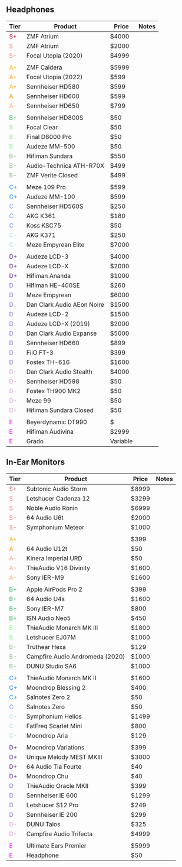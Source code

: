 <h2>Headphones</h2>

| Tier      | Product  | Price | Notes| 
| ----------- | ----------- | ----------- | ----------- |
| <span style="color:crimson">S+</span> | ZMF Atrium | $4000 | 
| <span style="color:lightcoral">S</span> | ZMF Atrium | $2000 | 
| <span style="color:salmon">S-</span> | Focal Utopia (2020) | $4999 | 
|  |  |  |  |
| <span style="color:orange">A+</span> | ZMF Caldera | $5999 | 
| <span style="color:orange">A+</span> | Focal Utopia (2022) | $599 | 
| <span style="color:orange">A+</span> | Sennheiser HD580 | $599 | 
| <span style="color:darkorange">A</span> | Sennheiser HD600 | $599 | 
| <span style="color:lightsalmon">A-</span> | Sennheiser HD650 | $799 | 
|  |  |  |  |
| <span style="color:mediumseagreen">B+</span> | Sennheiser HD800S | $50 | 
| <span style="color:lightgreen">B</span> | Focal Clear | $50 | 
| <span style="color:lightgreen">B</span> | Final D8000 Pro | $50 | 
| <span style="color:lightgreen">B</span> | Audeze MM-500 | $50 | 
| <span style="color:darkseagreen">B-</span> | Hifiman Sundara | $550 | 
| <span style="color:darkseagreen">B-</span> | Audio-Technica ATH-R70X | $499 | 
| <span style="color:darkseagreen">B-</span> | ZMF Verite Closed | $499 | 
|  |  |  |  |
| <span style="color:dodgerblue">C+</span> | Meze 109 Pro | $599 | 
| <span style="color:dodgerblue">C+</span> | Audeze MM-100 | $599 | 
| <span style="color:cornflowerblue">C</span> | Sennheiser HD560S | $250 | 
| <span style="color:cornflowerblue">C</span> | AKG K361 | $180 | 
| <span style="color:cornflowerblue">C</span> | Koss KSC75 | $50 | 
| <span style="color:lightblue">C-</span> | AKG K371 | $250 | 
| <span style="color:lightblue">C-</span> | Meze Empyrean Elite | $7000 | 
|  |  |  |  |
| <span style="color:rebeccapurple">D+</span> | Audeze LCD-3 | $4000 | 
| <span style="color:rebeccapurple">D+</span> | Audeze LCD-X | $2000 | 
| <span style="color:rebeccapurple">D+</span> | Hifiman Ananda | $1000 | 
| <span style="color:mediumpurple">D</span>| Hifiman HE-400SE | $260 | 
| <span style="color:mediumpurple">D</span> | Meze Empyrean | $6000 |
| <span style="color:mediumpurple">D</span> | Dan Clark Audio AEon Noire | $1500
| <span style="color:mediumpurple">D</span> | Audeze LCD-2 | $1500 | 
| <span style="color:mediumpurple">D</span> | Audeze LCD-X (2019) | $2000 | 
| <span style="color:mediumpurple">D</span> | Dan Clark Audio Expanse | $5000 | 
| <span style="color:mediumpurple">D</span> | Sennheiser HD660 | $899 | 
| <span style="color:mediumpurple">D</span> | FiiO FT-3 | $399 | 
| <span style="color:mediumpurple">D</span> | Fostex TH-616 | $1600 | 
| <span style="color:plum">D-</span> | Dan Clark Audio Stealth | $4000 | 
| <span style="color:plum">D-</span> | Sennheiser HD598 | $50 | 
| <span style="color:plum">D-</span> | Fostex TH900 MK2 | $50 | 
| <span style="color:plum">D-</span> | Meze 99 | $50 | 
| <span style="color:plum">D-</span> | Hifiman Sundara Closed | $50 | 
|  |  |  |  |
| <span style="color:fuchsia">E</span> | Beyerdynamic DT990 | $ | 
| <span style="color:fuchsia">E</span> | Hifiman Audivina | $2999 | 
| <span style="color:fuchsia">E</span> | Grado | Variable | 


<h2>In-Ear Monitors</h2>

| Tier      | Product  | Price | Notes| 
| ----------- | ----------- | ----------- | ----------- |
| <span style="color:indianred">S+</span> | Subtonic Audio Storm | $8999 | 
| <span style="color:lightcoral">S</span> | Letshuoer Cadenza 12 | $3299 | 
| <span style="color:lightcoral">S</span> | Noble Audio Ronin | $6999 | 
| <span style="color:salmon">S-</span> | 64 Audio U6t | $2000 | 
| <span style="color:salmon">S-</span> | Symphonium Meteor | $1000 | 
|  |  |  |  |
| <span style="color:orange">A+</span> |  | $399 |
| <span style="color:darkorange">A</span> | 64 Audio U12t | $50 |
| <span style="color:lightsalmon">A-</span> | Kinera Imperial URD | $50 | 
| <span style="color:lightsalmon">A-</span> | ThieAudio V16 Divinity | $1600 | 
| <span style="color:lightsalmon">A-</span> | Sony IER-M9 | $1600 | 
|  |  |  |  |
| <span style="color:mediumseagreen">B+</span>  | Apple AirPods Pro 2 | $399 | 
| <span style="color:mediumseagreen">B+</span> | 64 Audio U4s | $1600 | 
| <span style="color:mediumseagreen">B+</span> | Sony IER-M7 | $800 | 
| <span style="color:mediumseagreen">B+</span> | ISN Audio Neo5 | $450 | 
| <span style="color:lightgreen">B</span> | ThieAudio Monarch MK III | $1800 | 
| <span style="color:lightgreen">B</span> | Letshuoer EJ07M | $1000 | 
| <span style="color:darkseagreen">B-</span> | Truthear Hexa | $129 | 
| <span style="color:darkseagreen">B-</span> | Campfire Audio Andromeda (2020) | $1000 | 
| <span style="color:darkseagreen">B-</span> | DUNU Studio SA6 | $1000 | 
|  |  |  |  |
| <span style="color:dodgerblue">C+</span> | ThieAudio Monarch MK II | $1600 | 
| <span style="color:dodgerblue">C+</span> | Moondrop Blessing 2 | $400 | 
| <span style="color:dodgerblue">C+</span> | Salnotes Zero 2 | $50 | 
| <span style="color:cornflowerblue">C</span> | Salnotes Zero | $50 | 
| <span style="color:lightblue">C-</span> | Symphonium Helios | $1499 | 
| <span style="color:lightblue">C-</span>  | FatFreq Scarlet Mini | $800 | 
| <span style="color:lightblue">C-</span> | Moondrop Aria | $129 | 
|  |  |  |  |
| <span style="color:rebeccapurple">D+</span> | Moondrop Variations | $399 | 
| <span style="color:rebeccapurple">D+</span> | Unique Melody MEST MKIII | $3000 | 
| <span style="color:rebeccapurple">D+</span> | 64 Audio Tia Fourte | $40 | 
| <span style="color:rebeccapurple">D+</span> | Moondrop Chu | $40 | 
| <span style="color:mediumpurple">D</span> | ThieAudio Oracle MKII | $399 | 
| <span style="color:mediumpurple">D</span> | Sennheiser IE 600 | $1299 | 
| <span style="color:mediumpurple">D</span> | Letshuoer S12 Pro | $249 | 
| <span style="color:mediumpurple">D</span> | Sennheiser IE 200 | $299 | 
| <span style="color:plum">D-</span> | DUNU Talos | $325 |
| <span style="color:plum">D-</span> | Campfire Audio Trifecta | $4999 |
|  |  |  |  |
| <span style="color:fuchsia">E</span> | Ultimate Ears Premier | $5999 |
| <span style="color:fuchsia">E</span> | Headphone | $50 |